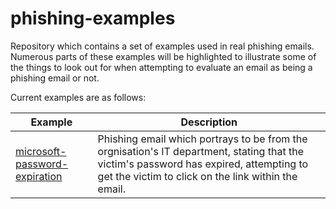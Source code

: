 # phishing-examples
Repository which contains a set of examples used in real phishing emails. Numerous parts of these examples will be highlighted to illustrate some of the things to look out for when attempting to evaluate an email as being a phishing email or not.

Current examples are as follows:

| Example | Description |
| ------- | ----------- |
| [microsoft-password-expiration](https://github.com/SeanWrightSec/phishing-examples/tree/main/microsoft-password-expiration) | Phishing email which portrays to be from the orgnisation's IT department, stating that the victim's password has expired, attempting to get the victim to click on the link within the email. |
